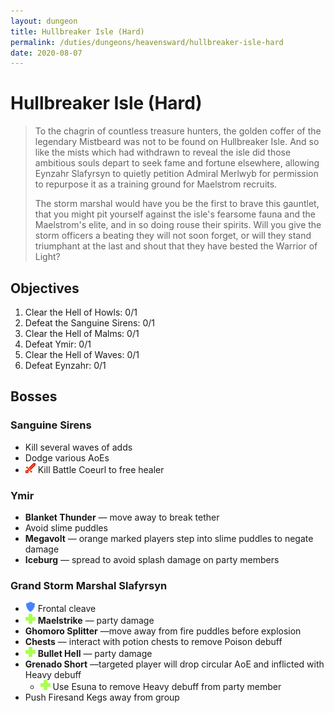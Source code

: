 ```yaml
---
layout: dungeon
title: Hullbreaker Isle (Hard)
permalink: /duties/dungeons/heavensward/hullbreaker-isle-hard
date: 2020-08-07
---
```


# Hullbreaker Isle (Hard)

> To the chagrin of countless treasure hunters, the golden coffer of the legendary Mistbeard was not to be found on Hullbreaker Isle. And so like the mists which had withdrawn to reveal the isle did those ambitious souls depart to seek fame and fortune elsewhere, allowing Eynzahr Slafyrsyn to quietly petition Admiral Merlwyb for permission to repurpose it as a training ground for Maelstrom recruits.
>
> The storm marshal would have you be the first to brave this gauntlet, that you might pit yourself against the isle's fearsome fauna and the Maelstrom's elite, and in so doing rouse their spirits. Will you give the storm officers a beating they will not soon forget, or will they stand triumphant at the last and shout that they have bested the Warrior of Light?

## Objectives

1. Clear the Hell of Howls: 0/1
2. Defeat the Sanguine Sirens: 0/1
3. Clear the Hell of Malms: 0/1
4. Defeat Ymir: 0/1
5. Clear the Hell of Waves: 0/1
6. Defeat Eynzahr: 0/1

## Bosses

### Sanguine Sirens

- Kill several waves of adds
- Dodge various AoEs
- ![](/assets/icons/role-dps.png) Kill Battle Coeurl to free healer

### Ymir

- **Blanket Thunder** — move away to break tether
- Avoid slime puddles
- **Megavolt** — orange marked players step into slime puddles to negate damage
- **Iceburg** — spread to avoid splash damage on party members

### Grand Storm Marshal Slafyrsyn

- ![](/assets/icons/role-tank.png) Frontal cleave
- ![](/assets/icons/role-healer.png) **Maelstrike** — party damage
- **Ghomoro Splitter** —move away from fire puddles before explosion
- **Chests** — interact with potion chests to remove Poison debuff
- ![](/assets/icons/role-healer.png) **Bullet Hell** — party damage
- **Grenado Short** —targeted player will drop circular AoE and inflicted with Heavy debuff
  - ![](/assets/icons/role-healer.png) Use Esuna to remove Heavy debuff from party member
- Push Firesand Kegs away from group

